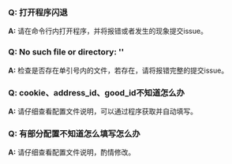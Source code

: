 ### Q: 打开程序闪退
**A:** 请在命令行内打开程序，并将报错或者发生的现象提交issue。

### Q: No such file or directory: ''
**A:** 检查是否存在单引号内的文件，若存在，请将报错完整的提交issue。

### Q: cookie、address_id、good_id不知道怎么办
**A:** 请仔细查看配置文件说明，可以通过程序获取并自动填写。

### Q: 有部分配置不知道怎么填写怎么办
**A:** 请仔细查看配置文件说明，酌情修改。